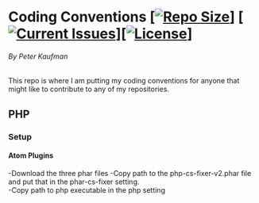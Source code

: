 # Coding Conventions [[![Repo Size](https://reposs.herokuapp.com/?path=pjkaufman/Coding_conventions)](https://github.com/pjkaufman/Coding_conventions)] [[![Current Issues](https://img.shields.io/github/issues/pjkaufman/Coding_conventions.svg)](https://github.com/pjkaufman/Coding_conventions/issues)][[![License](https://img.shields.io/github/license/pjkaufman/Coding_conventions.svg)](https://github.com/pjkaufman/Coding_conventions/blob/master/LICENSE)]
###### By Peter Kaufman
This repo is where I am putting my coding conventions for anyone that might like to contribute to any of my repositories. 
## PHP
### Setup
#### Atom Plugins
-Download the three phar files
-Copy path to the php-cs-fixer-v2.phar file and put that in the phar-cs-fixer setting.  
-Copy path to php executable in the php setting  
